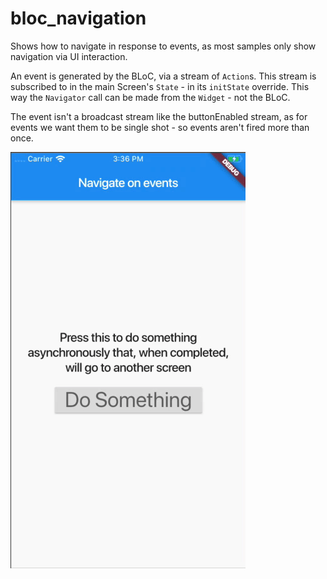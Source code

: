 # bloc_navigation

Shows how to navigate in response to events, as most samples only show navigation via UI interaction.

An event is generated by the BLoC, via a stream of `Action`s. This stream is subscribed to in the 
main Screen's `State` - in its `initState` override. This way the `Navigator` call can be
made from the `Widget` - not the BLoC.

The event isn't a broadcast stream like the buttonEnabled stream, as for events we want them to be
single shot - so events aren't fired more than once.

![](https://github.com/nmwilk/flutter-architecture-minis/blob/master/bloc_navigation/demo.gif)
 
 